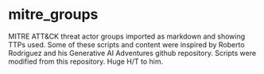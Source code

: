 # mitre_groups
MITRE ATT&amp;CK threat actor groups imported as markdown and showing TTPs used.
Some of these scripts and content were inspired by Roberto Rodriguez and his Generative AI Adventures github repository.  Scripts were modified from this repository.  Huge H/T to him.

